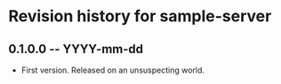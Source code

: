 # Revision history for sample-server

## 0.1.0.0  -- YYYY-mm-dd

* First version. Released on an unsuspecting world.
